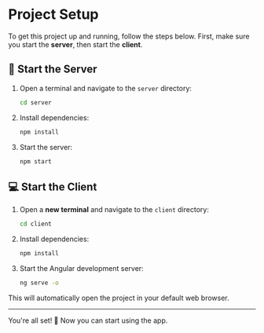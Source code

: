 # Project Setup

To get this project up and running, follow the steps below. First, make sure you start the **server**, then start the **client**.

## 🚀 Start the Server

1. Open a terminal and navigate to the `server` directory:
   ```bash
   cd server
   ```

2. Install dependencies:
   ```bash
   npm install
   ```

3. Start the server:
   ```bash
   npm start
   ```

## 💻 Start the Client

1. Open a **new terminal** and navigate to the `client` directory:
   ```bash
   cd client
   ```

2. Install dependencies:
   ```bash
   npm install
   ```

3. Start the Angular development server:
   ```bash
   ng serve -o
   ```

This will automatically open the project in your default web browser.

---

You're all set! 🎉 Now you can start using the app.
